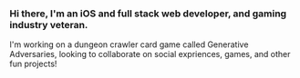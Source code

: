 ### Hi there, I'm an iOS and full stack web developer, and gaming industry veteran.

I'm working on a dungeon crawler card game called Generative Adversaries, looking to collaborate on social expriences, games, and other fun projects!

<!--
**fritzhuie/fritzhuie** is a ✨ _special_ ✨ repository because its `README.md` (this file) appears on your GitHub profile.

Here are some ideas to get you started:

- 🔭 I’m currently working on ...
- 🌱 I’m currently learning ...
- 👯 I’m looking to collaborate on ...
- 🤔 I’m looking for help with ...
- 💬 Ask me about ...
- 📫 How to reach me: ...
- 😄 Pronouns: ...
- ⚡ Fun fact: ...
-->
